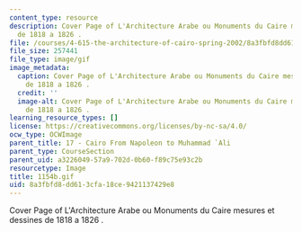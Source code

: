 ```yaml
---
content_type: resource
description: Cover Page of L'Architecture Arabe ou Monuments du Caire mesures et dessines
  de 1818 a 1826 .
file: /courses/4-615-the-architecture-of-cairo-spring-2002/8a3fbfd8dd613cfa18ce9421137429e8_1154b.gif
file_size: 257441
file_type: image/gif
image_metadata:
  caption: Cover Page of L'Architecture Arabe ou Monuments du Caire mesures et dessines
    de 1818 a 1826 .
  credit: ''
  image-alt: Cover Page of L'Architecture Arabe ou Monuments du Caire mesures et dessines
    de 1818 a 1826 .
learning_resource_types: []
license: https://creativecommons.org/licenses/by-nc-sa/4.0/
ocw_type: OCWImage
parent_title: 17 - Cairo From Napoleon to Muhammad `Ali
parent_type: CourseSection
parent_uid: a3226049-57a9-702d-0b60-f89c75e93c2b
resourcetype: Image
title: 1154b.gif
uid: 8a3fbfd8-dd61-3cfa-18ce-9421137429e8
---
```

Cover Page of L'Architecture Arabe ou Monuments du Caire mesures et dessines de 1818 a 1826 .